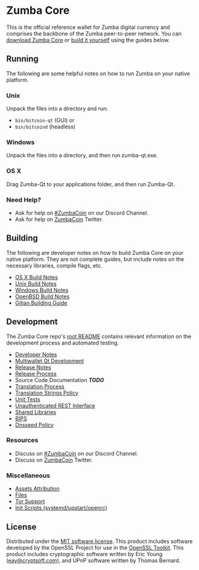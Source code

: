 Zumba Core
=====================

This is the official reference wallet for Zumba digital currency and comprises the backbone of the Zumba peer-to-peer network. You can [download Zumba Core](https://zumba.site) or [build it yourself](#building) using the guides below.

Running
---------------------
The following are some helpful notes on how to run Zumba on your native platform.

### Unix

Unpack the files into a directory and run:

- `bin/bitcoin-qt` (GUI) or
- `bin/bitcoind` (headless)

### Windows

Unpack the files into a directory, and then run zumba-qt.exe.

### OS X

Drag Zumba-Qt to your applications folder, and then run Zumba-Qt.

### Need Help?

* Ask for help on [#ZumbaCoin](https://discord.gg/5edMX5e) on our Discord Channel.
* Ask for help on [ZumbaCoin](https://twitter.com/ZumbaCoin) Twitter.

Building
---------------------
The following are developer notes on how to build Zumba Core on your native platform. They are not complete guides, but include notes on the necessary libraries, compile flags, etc.

- [OS X Build Notes](build-osx.md)
- [Unix Build Notes](build-unix.md)
- [Windows Build Notes](build-windows.md)
- [OpenBSD Build Notes](build-openbsd.md)
- [Gitian Building Guide](gitian-building.md)

Development
---------------------
The Zumba Core repo's [root README](/README.md) contains relevant information on the development process and automated testing.

- [Developer Notes](developer-notes.md)
- [Multiwallet Qt Development](multiwallet-qt.md)
- [Release Notes](release-notes.md)
- [Release Process](release-process.md)
- Source Code Documentation ***TODO***
- [Translation Process](translation_process.md)
- [Translation Strings Policy](translation_strings_policy.md)
- [Unit Tests](unit-tests.md)
- [Unauthenticated REST Interface](REST-interface.md)
- [Shared Libraries](shared-libraries.md)
- [BIPS](bips.md)
- [Dnsseed Policy](dnsseed-policy.md)

### Resources
* Discuss on [#ZumbaCoin](https://discord.gg/5edMX5e) on our Discord Channel.
* Discuss on [ZumbaCoin](https://twitter.com/ZumbaCoin) Twitter.

### Miscellaneous
- [Assets Attribution](assets-attribution.md)
- [Files](files.md)
- [Tor Support](tor.md)
- [Init Scripts (systemd/upstart/openrc)](init.md)

License
---------------------
Distributed under the [MIT software license](http://www.opensource.org/licenses/mit-license.php).
This product includes software developed by the OpenSSL Project for use in the [OpenSSL Toolkit](https://www.openssl.org/). This product includes
cryptographic software written by Eric Young ([eay@cryptsoft.com](mailto:eay@cryptsoft.com)), and UPnP software written by Thomas Bernard.
